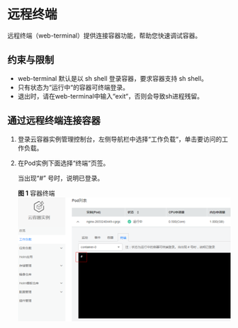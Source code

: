 # 远程终端<a name="cci_01_0059"></a>

远程终端（web-terminal）提供连接容器功能，帮助您快速调试容器。

## 约束与限制<a name="section45381354103318"></a>

-   web-terminal 默认是以 sh shell 登录容器，要求容器支持 sh shell。
-   只有状态为“运行中“的容器可终端登录。
-   退出时，请在web-terminal中输入“exit“，否则会导致sh进程残留。

## 通过远程终端连接容器<a name="section1471625416241"></a>

1.  登录云容器实例管理控制台，左侧导航栏中选择“工作负载“，单击要访问的工作负载。
2.  在Pod实例下面选择“终端“页签。

    当出现“\#” 号时，说明已登录。

    **图 1**  容器终端<a name="fig178018162910"></a>  
    ![](figures/容器终端.png "容器终端")



